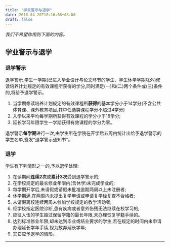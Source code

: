 ```yaml
---
title: "学业警示与退学"
date: 2018-04-20T18:16:08+08:00
draft: false
---
```


*我们不希望你用到下面的内容。*

## 学业警示与退学

### 退学警示

退学警示.学生一学期(已进入毕业设计与论文环节的学生、学生休学学期除外)修读培养计划规定的有效课程所获得的学分,同时满足(一)和(二)两个条件或(三)条件的,将给予退学警示。

1. 当学期修读培养计划规定的有效课程所**获得**的基本学分小于14学分(不含公共体育课、课外教育项目,其中任选类课程学分不超过4学分)
1. 入学以来平均每学期所获得有效课程的学分小于18学分;
1. 延长学习年限学生一学期获得有效课程的学分为零。

退学警示**每学期**进行一次,由学生所在学院在开学后五周内统计出给予退学警示的学生名单,签发“退学警示通知书”。

### 退学

学生有下列情形之一的,予以退学处理:

1. 在读期间**连续2次**或**累计3次**受到退学警示的;
1. 在学校规定的最长修业年限内(含休学)未完成学业的;
1. 每学期开学后,未请假或请假未批准逾期两周以上未注册者;
1. 休学期满,在两周内未提出复学申请或申请复学经复查不合格者;
1. 未请假离校连续两周未参加学校规定的教学活动者;
1. 经学校指定医院诊断,患有疾病或者意外伤残无法继续在校学习的;
1. 应征入伍的学生超过保留学籍的最长年限,未办理恢复学籍手续的。
1. 达到标准修业年限,却未达到毕业或结业要求的学生,若在规定的时间内未申请办理延长学年手续,视为放弃延长学年;
1. 其它应予退学的情形。

----------